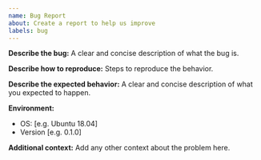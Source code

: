 ```yaml
---
name: Bug Report
about: Create a report to help us improve
labels: bug
---
```


**Describe the bug:**
A clear and concise description of what the bug is.

**Describe how to reproduce:**
Steps to reproduce the behavior.

**Describe the expected behavior:**
A clear and concise description of what you expected to happen.

**Environment:**
 - OS: [e.g. Ubuntu 18.04]
 - Version [e.g. 0.1.0]

**Additional context:**
Add any other context about the problem here.
